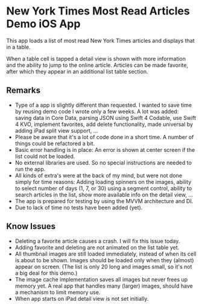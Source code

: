 # New York Times Most Read Articles Demo iOS App

This app loads a list of most read New York Times articles and displays that in a table.

When a table cell is tapped a detail view is shown with more information and the ability to jump to the online article. Articles can be made favorite, after which they appear in an additional list table section.

## Remarks

- Type of a app is slightly different than requested.  I wanted to save time by reusing demo code I wrote only a few weeks.  A lot was added: saving data in Core Data, parsing JSON using Swift 4 Codable, use Swift 4 KVO, implement favorites, add delete functionality, made universal by adding iPad split view support, ...
- Please be aware that it's a lot of code done in a short time.  A number of things could be refactored a bit.
- Basic error handling is in place: An error is shown at center screen if the list could not be loaded.
- No external libraries are used.  So no special instructions are needed to run the app.
- All kinds of extra's were at the back of my mind, but were not done simply for time reasons: Adding loading spinners on the images, ability to select number of days (1, 7, or 30) using a segment control, ability to search articles in the list, show more available info on the detail view, ...
- The app is prepared for testing by using the MVVM architecture and DI.
- Due to lack of time no tests have been added (yet).

## Know Issues

- Deleting a favorite article causes a crash.  I will fix this issue today.
- Adding favorite and deleting are not animated on the list table yet.
- All thumbnail images are still loaded immediately, instead of when its cell is about to be shown.  Images should be loaded only when they (almost) appear on screen.  (The list is only 20 long and images small, so it's not a big deal for this demo.)
- The image cache implementation saves all images but never frees up memory yet.  A real app that handles many (larger) images, should have a mechanism to limit memory use.
- When app starts on iPad detail view is not set initially.
